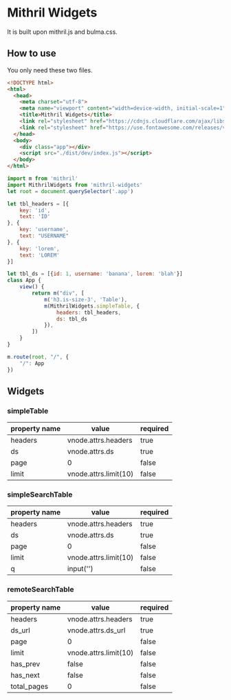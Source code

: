 # Mithril Widgets

It is built upon mithril.js and bulma.css.

## How to use

You only need these two files.

```html
<!DOCTYPE html>
<html>
  <head>
    <meta charset="utf-8">
    <meta name="viewport" content="width=device-width, initial-scale=1">
    <title>Mithril Widgets</title>
    <link rel="stylesheet" href="https://cdnjs.cloudflare.com/ajax/libs/bulma/0.7.1/css/bulma.min.css">
    <link rel="stylesheet" href="https://use.fontawesome.com/releases/v5.8.0/css/all.css" integrity="sha384-Mmxa0mLqhmOeaE8vgOSbKacftZcsNYDjQzuCOm6D02luYSzBG8vpaOykv9lFQ51Y" crossorigin="anonymous">
  </head>
  <body>
    <div class="app"></div>
    <script src="./dist/dev/index.js"></script>
  </body>
</html>
```

```javascript
import m from 'mithril'
import MithrilWidgets from 'mithril-widgets'
let root = document.querySelector('.app')

let tbl_headers = [{
    key: 'id',
    text: 'ID'
}, {
    key: 'username',
    text: "USERNAME"
}, {
    key: 'lorem',
    text: 'LOREM'
}]

let tbl_ds = [{id: 1, username: 'banana', lorem: 'blah'}]
class App {
    view() {
        return m("div", [
            m('h3.is-size-3', 'Table'),
            m(MithrilWidgets.simpleTable, {
                headers: tbl_headers,
                ds: tbl_ds
            }),
        ])
    }
}

m.route(root, "/", {
    "/": App
})
```
## Widgets

### simpleTable

|property name | value | required|
|--------------|-------|--------|
|headers|vnode.attrs.headers|true|
|ds|vnode.attrs.ds|true |
|page|0|false|
|limit|vnode.attrs.limit(10)|false|


### simpleSearchTable

|property name | value | required|
|--------------|-------|--------|
|headers|vnode.attrs.headers|true|
|ds|vnode.attrs.ds|true|
|page|0|false|
|limit|vnode.attrs.limit(10)|false|
|q|input('')|false|

### remoteSearchTable

|property name | value | required|
|--------------|-------|--------|
|headers|vnode.attrs.headers|true|
|ds_url|vnode.attrs.ds_url|true|
|page|0|false|
|limit|vnode.attrs.limit(10)|false|
|has_prev|false|false|
|has_next|false|false|
|total_pages|0|false|